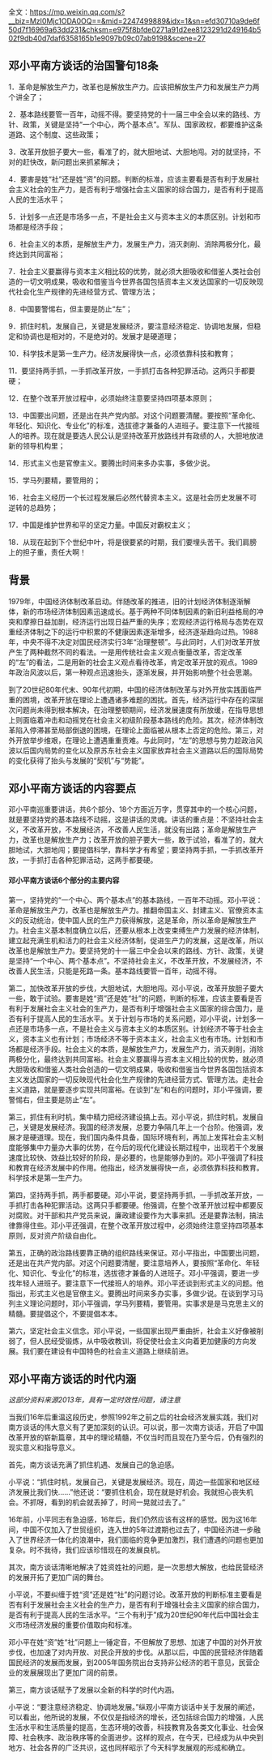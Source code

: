 全文：https://mp.weixin.qq.com/s?__biz=MzI0Mjc1ODA0OQ==&mid=2247499889&idx=1&sn=efd30710a9de6f50d7f16969a63dd231&chksm=e975f8bfde0271a91d2ee8123291d249164b502f9db40d7daf6358165b1e9097b09c07ab9198&scene=27

## 邓小平南方谈话的治国警句18条

1．革命是解放生产力，改革也是解放生产力。应该把解放生产力和发展生产力两个讲全了；

2．基本路线要管一百年，动摇不得。要坚持党的十一届三中全会以来的路线、方针、政策，关键是坚持“一个中心，两个基本点”。军队、国家政权，都要维护这条道路、这个制度、这些政策；

3．改革开放胆子要大一些，看准了的，就大胆地试、大胆地闯。对的就坚持，不对的赶快改，新问题出来抓紧解决；

4．要害是姓“社”还是姓“资”的问题。判断的标准，应该主要看是否有利于发展社会主义社会的生产力，是否有利于增强社会主义国家的综合国力，是否有利于提高人民的生活水平；

5．计划多一点还是市场多一点，不是社会主义与资本主义的本质区别。计划和市场都是经济手段；

6．社会主义的本质，是解放生产力，发展生产力，消灭剥削、消除两极分化，最终达到共同富裕；

7．社会主义要赢得与资本主义相比较的优势，就必须大胆吸收和借鉴人类社会创造的一切文明成果，吸收和借鉴当今世界各国包括资本主义发达国家的一切反映现代社会化生产规律的先进经营方式、管理方法；

8．中国要警惕右，但主要是防止“左”；

9．抓住时机，发展自己，关键是发展经济，要注意经济稳定、协调地发展，但稳定和协调也是相对的，不是绝对的。发展才是硬道理；

10．科学技术是第一生产力。经济发展得快一点，必须依靠科技和教育；

11．要坚持两手抓，一手抓改革开放，一手抓打击各种犯罪活动。这两只手都要硬；

12．在整个改革开放过程中，必须始终注意要坚持四项基本原则；

13．中国要出问题，还是出在共产党内部。对这个问题要清醒。要按照“革命化、年轻化、知识化、专业化”的标准，选拔德才兼备的人进班子。要注意下一代接班人的培养。现在就是要选人民公认是坚持改革开放路线并有政绩的人，大胆地放进新的领导机构里；

14．形式主义也是官僚主义。要腾出时间来多办实事，多做少说。

15．学马列要精，要管用的；

16．社会主义经历一个长过程发展后必然代替资本主义。这是社会历史发展不可逆转的总趋势；

17．中国是维护世界和平的坚定力量。中国反对霸权主义；

18．从现在起到下个世纪中叶，将是很要紧的时期，我们要埋头苦干。我们肩膀上的担子重，责任大啊！



## 背景

1979年，中国经济体制改革启动。伴随改革的推进，旧的计划经济体制逐渐解体，新的市场经济体制因素迅速成长。基于两种不同体制因素的新旧利益格局的冲突和摩擦日益加剧，经济运行出现日益严重的失序；宏观经济运行格局与态势在双重经济体制之下的运行中积累的不健康因素逐渐增多，经济逐渐趋向过热。1988年，中央不得不决定对国民经济实行3年“治理整顿”。与此同时，人们对改革开放产生了两种截然不同的看法。一是用传统社会主义观点衡量改革，否定改革的“左”的看法，二是用新的社会主义观点看待改革，肯定改革开放的观点。1989年政治风波以后，第一种观点迅速抬头，逐渐发展，并开始影响整个社会思潮。

到了20世纪80年代末、90年代初期，中国的经济体制改革与对外开放实践面临严重的困境，改革开放在理论上遭遇诸多难题的困扰。首先，经济运行中存在的深层次问题尚未得到根本解决，在治理整顿期间，经济发展速度有所放缓，在指导思想上则面临着冲击和动摇党在社会主义初级阶段基本路线的危险。其次，经济体制改革陷入停滞甚至局部倒退的困境，在理论上面临被从根本上否定的危险。第三，对外开放举步维艰，在理论上遭遇重重责难。与此同时，“左”的思想与势力趁政治风波以后国内局势的变化以及原苏东社会主义国家放弃社会主义道路以后的国际局势的变化获得了抬头与发展的“契机”与“势能”。



## 邓小平南方谈话的内容要点

邓小平南巡重要讲话，共6个部分、18个方面近万字，贯穿其中的一个核心问题，就是要坚持党的基本路线不动摇，这是讲话的灵魂。讲话的重点是：不坚持社会主义，不改革开放，不发展经济，不改善人民生活，就没有出路；革命是解放生产力，改革也是解放生产力；改革开放的胆子要大一些，敢于试验，看准了的，就大胆地试，大胆地闯；要提倡科学，靠科学才有希望；要坚持两手抓，一手抓改革开放，一手抓打击各种犯罪活动，这两手都要硬。

#### 邓小平南方谈话6个部分的主要内容

第一，坚持党的“一个中心、两个基本点”的基本路线，一百年不动摇。邓小平说：革命是解放生产力，改革也是解放生产力。推翻帝国主义、封建主义、官僚资本主义的反动统治，使中国人民的生产力获得解放，这是革命，所以革命是解放生产力。社会主义基本制度确立以后，还要从根本上改变束缚生产力发展的经济体制，建立起充满生机和活力的社会主义经济体制，促进生产力的发展，这是改革，所以改革也是解放生产力。要坚持党的十一届三中全会以来的路线、方针、政策，关键是坚持“一个中心、两个基本点”。不坚持社会主义，不改革开放，不发展经济，不改善人民生活，只能是死路一条。基本路线要管一百年，动摇不得。

第二，加快改革开放的步伐，大胆地试，大胆地闯。邓小平说，改革开放胆子要大一些，敢于试验。要害是姓“资”还是姓“社”的问题，判断的标准，应该主要看是否有利于发展社会主义社会的生产力，是否有利于增强社会主义国家的综合国力，是否有利于提高人民的生活水平。关于计划与市场的关系问题，邓小平说，计划多一点还是市场多一点，不是社会主义与资本主义的本质区别。计划经济不等于社会主义，资本主义也有计划；市场经济不等于资本主义，社会主义也有市场。计划和市场都是经济手段。社会主义的本质，是解放生产力，发展生产力，消灭剥削，消除两极分化，最终达到共同富裕。社会主义要赢得与资本主义相比较的优势，就必须大胆吸收和借鉴人类社会创造的一切文明成果，吸收和借鉴当今世界各国包括资本主义发达国家的一切反映现代社会化生产规律的先进经营方式、管理方法。走社会主义道路，就是要逐步实现共同富裕。在谈到“左”和右的问题时，邓小平强调，要警惕右，但主要是防止“左”。

第三，抓住有利时机，集中精力把经济建设搞上去。邓小平说，抓住时机，发展自己，关键是发展经济。我国的经济发展，总要力争隔几年上一个台阶。他强调，发展才是硬道理。现在，我们国内条件具备，国际环境有利，再加上发挥社会主义制度能够集中力量办大事的优势，在今后的现代化建设长期过程中，出现若干个发展速度比较快、效益比较好的阶段，是必要的，也是能够办到的。邓小平强调了科技和教育在经济发展中的作用。他指出，经济发展得快一点，必须依靠科技和教育。科学技术是第一生产力。

第四，坚持两手抓，两手都要硬。邓小平说，要坚持两手抓，一手抓改革开放，一手抓打击各种犯罪活动。这两只手都要硬。他强调，在整个改革开放过程中都要反对腐败。对干部和共产党员来说，廉政建设要作为大事来抓。还是要靠法制，搞法律靠得住些。邓小平还强调，在整个改革开放过程中，必须始终注意坚持四项基本原则，反对资产阶级自由化。

第五，正确的政治路线要靠正确的组织路线来保证。邓小平指出，中国要出问题，还是出在共产党内部。对这个问题要清醒，要注意培养人，要按照“革命化、年轻化、知识化、专业化”的标准，选拔德才兼备的人进班子。邓小平强调，要进一步找年轻人进班子。要注意下一代接班人的培养。邓小平还谈到形式主义的问题。他指出，形式主义也是官僚主义。要腾出时间来多办实事，多做少说。在谈到学习马列主义理论问题时，邓小平强调，学马列要精，要管用。实事求是是马克思主义的精髓。要提倡这个，不要提倡本本。

第六，坚定社会主义信念。邓小平说，一些国家出现严重曲折，社会主义好像被削弱了，但人民经受锻炼，从中吸收教训，将促使社会主义向着更加健康的方向发展。我们要在建设有中国特色的社会主义道路上继续前进。



## 邓小平南方谈话的时代内涵

*这部分资料来源2013年，具有一定时效性问题，请注意*

当我们16年后重温这段历史，参照1992年之前之后的社会经济发展实践，我们对南方谈话的伟大意义有了更加深刻的认识。可以说，那一次南方谈话，开启了中国改革开放的崭新篇章，其中的理论精髓，不仅当时而且现在乃至今后，仍有强烈的现实意义和指导意义。

首先，南方谈话充满了抓住机遇、发展自己的急迫感。

小平说：“抓住时机，发展自己，关键是发展经济。现在，周边一些国家和地区经济发展比我们快……”他还说：“要抓住机会，现在就是好机会。我就担心丧失机会。不抓呀，看到的机会就丢掉了，时间一晃就过去了。”

16年前，小平同志有急迫感，16年后，我们仍然应该有这样的感觉。因为这16年间，中国不仅加入了世贸组织，连入世的5年过渡期也过去了，中国经济进一步融入了世界经济一体化的浪潮中，我们面临的竞争更加激烈，我们遭遇的问题也更加复杂。时不我待，我们应该珍惜现在的发展良机。

其次，南方谈话清晰地解决了姓资姓社的问题，是一次思想大解放，也给民营经济的发展开拓了更加广阔的舞台。

小平说，不要纠缠于姓“资”还是姓“社”的问题讨论。改革开放的判断标准主要看是否有利于发展社会主义社会的生产力，是否有利于增强社会主义国家的综合国力，是否有利于提高人民的生活水平。“三个有利于”成为20世纪90年代后中国社会主义市场经济发展的重要价值取向和标准。

邓小平在姓“资”姓“社”问题上一锤定音，不但解放了思想、加速了中国的对外开放步伐，也加速了对内开放、对民企开放的步伐。从那以后，中国的民营经济伴随着国民经济的发展而发展，到2005年国务院出台支持非公经济的若干意见，民营企业的发展展现出了更加广阔的前景。

第三，南方谈话赋予了发展以全新的科学的时代内涵。

小平说：“要注意经济稳定、协调地发展。”纵观小平南方谈话中关于发展的阐述，可以看出，他所说的发展，不仅仅是指经济的增长，还包括综合国力的增强，人民生活水平和生活质量的提高，生态环境的改善，科技教育及各类文化事业、社会保障、社会秩序、政治秩序等的全面进步。这样的观点，在今天，已经成为从中央到地方、社会各界的广泛共识，这也同样昭示了今天科学发展观的形成和确立。
